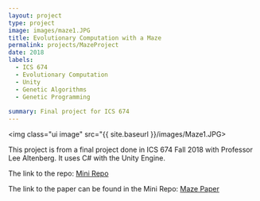 ```yaml
---
layout: project
type: project
image: images/maze1.JPG
title: Evolutionary Computation with a Maze
permalink: projects/MazeProject
date: 2018
labels:
  - ICS 674
  - Evolutionary Computation
  - Unity
  - Genetic Algorithms
  - Genetic Programming
  
summary: Final project for ICS 674
---
```


<img class="ui image" src="{{ site.baseurl }}/images/Maze1.JPG>

This project is from a final project done in ICS 674 Fall 2018 with Professor Lee Altenberg. It uses C# with the Unity Engine.

The link to the repo: <a href="https://github.com/jjhna/Mini"><i class="large github icon "></i>Mini Repo</a>

The link to the paper can be found in the Mini Repo: <a href="https://github.com/jjhna/Mini/blob/master/Na%2C%20Jonathan%20ICS%20674%20Final%20Project%20Paper.pdf"><i class="large github icon "></i>Maze Paper</a>

